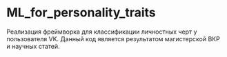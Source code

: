 # ML_for_personality_traits
Реализация фреймворка для классификации личностных черт у пользователя VK. Данный код является результатом магистерской ВКР и научных статей.
